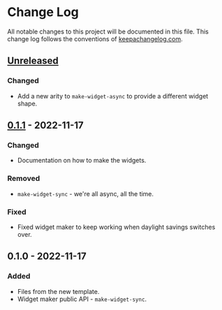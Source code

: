 # Change Log
All notable changes to this project will be documented in this file. This change log follows the conventions of [keepachangelog.com](http://keepachangelog.com/).

## [Unreleased]
### Changed
- Add a new arity to `make-widget-async` to provide a different widget shape.

## [0.1.1] - 2022-11-17
### Changed
- Documentation on how to make the widgets.

### Removed
- `make-widget-sync` - we're all async, all the time.

### Fixed
- Fixed widget maker to keep working when daylight savings switches over.

## 0.1.0 - 2022-11-17
### Added
- Files from the new template.
- Widget maker public API - `make-widget-sync`.

[Unreleased]: https://sourcehost.site/your-name/aula.7_time-travel/compare/0.1.1...HEAD
[0.1.1]: https://sourcehost.site/your-name/aula.7_time-travel/compare/0.1.0...0.1.1
